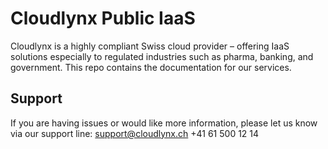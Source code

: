Cloudlynx Public IaaS
========

Cloudlynx is a highly compliant Swiss cloud provider – offering IaaS solutions especially to regulated industries such as pharma, banking, and government.
This repo contains the documentation for our services.

Support
-------

If you are having issues or would like more information, please let us know via our support line:
support@cloudlynx.ch
+41 61 500 12 14